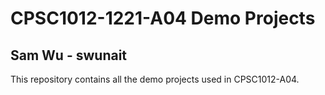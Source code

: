 # CPSC1012-1221-A04 Demo Projects

## Sam Wu - swunait
This repository contains all the demo projects used in CPSC1012-A04.
